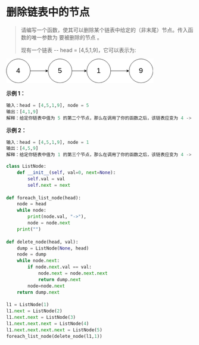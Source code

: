 # 删除链表中的节点

> 请编写一个函数，使其可以删除某个链表中给定的（非末尾）节点。传入函数的唯一参数为 要被删除的节点 。
>
>  
>
> 现有一个链表 -- head = [4,5,1,9]，它可以表示为:
>

![](images/237_1.png)

**示例 1：**

```python
输入：head = [4,5,1,9], node = 5
输出：[4,1,9]
解释：给定你链表中值为 5 的第二个节点，那么在调用了你的函数之后，该链表应变为 4 -> 1 -> 9.
```

**示例 2：**

```python
输入：head = [4,5,1,9], node = 1
输出：[4,5,9]
解释：给定你链表中值为 1 的第三个节点，那么在调用了你的函数之后，该链表应变为 4 -> 5 -> 9.
```

```python
class ListNode:
    def __init__(self, val=0, next=None):
        self.val = val
        self.next = next

def foreach_list_node(head):
    node = head
    while node:
        print(node.val, "->"),
        node = node.next
    print("")

def delete_node(head, val):
    dump = ListNode(None, head)
    node = dump
    while node.next:
        if node.next.val == val:
            node.next = node.next.next
            return dump.next
        node=node.next
    return dump.next

l1 = ListNode(1)
l1.next = ListNode(2)
l1.next.next = ListNode(3)
l1.next.next.next = ListNode(4)
l1.next.next.next.next = ListNode(5)
foreach_list_node(delete_node(l1,1))
```

